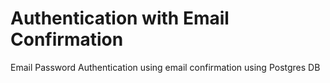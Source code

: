 # Authentication with Email Confirmation


Email Password Authentication using email confirmation using Postgres DB
